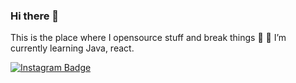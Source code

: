 ### Hi there 👋

This is the place where I opensource stuff and break things 🤣
🌱  I’m currently learning Java, react.

[![Instagram Badge](https://img.shields.io/badge/-Instagram-C13584?style=flat-quare&labelColor=C13584&logo=instagram&logoColor=white&link=https://www.instagram.com/olcayvaro1)](https://www.instagram.com/olcayvaro1)
